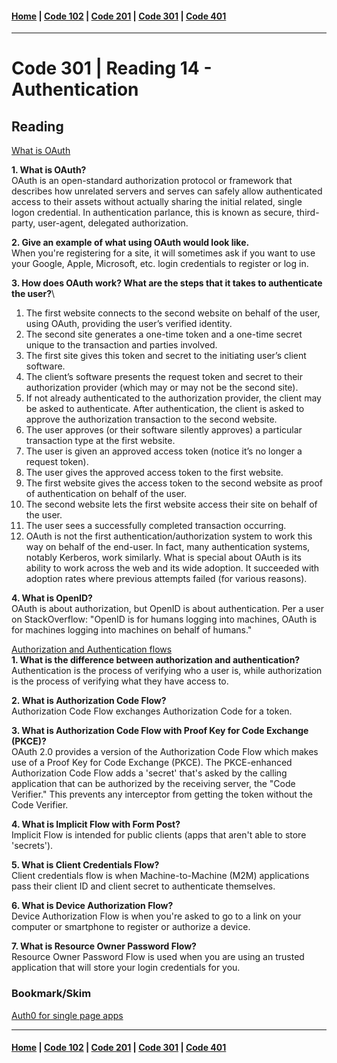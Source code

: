#### [Home](../README.md) | [Code 102](../102main.md) | [Code 201](../201main.md) | [Code 301](../301main.md) | [Code 401](../401main.md)
***
# Code 301 | Reading 14 - Authentication
## Reading
[What is OAuth](https://www.csoonline.com/article/3216404/what-is-oauth-how-the-open-authorization-framework-works.html)

**1. What is OAuth?**\
OAuth is an open-standard authorization protocol or framework that describes how unrelated servers and serves can safely allow authenticated access to their assets without actually sharing the initial related, single logon credential. In authentication parlance, this is known as secure, third-party, user-agent, delegated authorization.

**2. Give an example of what using OAuth would look like.**\
When you're registering for a site, it will sometimes ask if you want to use your Google, Apple, Microsoft, etc. login credentials to register or log in.

**3. How does OAuth work? What are the steps that it takes to authenticate the user?**\
1. The first website connects to the second website on behalf of the user, using OAuth, providing the user’s verified identity.
2. The second site generates a one-time token and a one-time secret unique to the transaction and parties involved.
3. The first site gives this token and secret to the initiating user’s client software.
4. The client’s software presents the request token and secret to their authorization provider (which may or may not be the second site).
5. If not already authenticated to the authorization provider, the client may be asked to authenticate. After authentication, the client is asked to approve the authorization transaction to the second website.
6. The user approves (or their software silently approves) a particular transaction type at the first website.
7. The user is given an approved access token (notice it’s no longer a request token).
8. The user gives the approved access token to the first website.
9. The first website gives the access token to the second website as proof of authentication on behalf of the user.
10. The second website lets the first website access their site on behalf of the user.
11. The user sees a successfully completed transaction occurring.
12. OAuth is not the first authentication/authorization system to work this way on behalf of the end-user. In fact, many authentication systems, notably Kerberos, work similarly. What is special about OAuth is its ability to work across the web and its wide adoption. It succeeded with adoption rates where previous attempts failed (for various reasons).

**4. What is OpenID?**\
OAuth is about authorization, but OpenID is about authentication. Per a user on StackOverflow: "OpenID is for humans logging into machines, OAuth is for machines logging into machines on behalf of humans."

[Authorization and Authentication flows](https://auth0.com/docs/flows)\
**1. What is the difference between authorization and authentication?**\
Authentication is the process of verifying who a user is, while authorization is the process of verifying what they have access to.

**2. What is Authorization Code Flow?**\
Authorization Code Flow exchanges Authorization Code for a token.

**3. What is Authorization Code Flow with Proof Key for Code Exchange (PKCE)?**\
OAuth 2.0 provides a version of the Authorization Code Flow which makes use of a Proof Key for Code Exchange (PKCE). The PKCE-enhanced Authorization Code Flow adds a 'secret' that's asked by the calling application that can be authorized by the receiving server, the "Code Verifier." This prevents any interceptor from getting the token without the Code Verifier.

**4. What is Implicit Flow with Form Post?**\
Implicit Flow is intended for public clients (apps that aren't able to store 'secrets').

**5. What is Client Credentials Flow?**\
Client credentials flow is when Machine-to-Machine (M2M) applications pass their client ID and client secret to authenticate themselves.

**6. What is Device Authorization Flow?**\
Device Authorization Flow is when you're asked to go to a link on your computer or smartphone to register or authorize a device. 

**7. What is Resource Owner Password Flow?**\
Resource Owner Password Flow is used when you are using an trusted application that will store your login credentials for you. 

### Bookmark/Skim
[Auth0 for single page apps](https://auth0.com/docs/libraries/auth0-react)

***
#### [Home](../README.md) | [Code 102](../102main.md) | [Code 201](../201main.md) | [Code 301](../301main.md) | [Code 401](../401main.md)